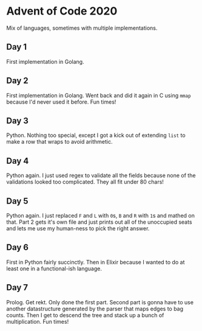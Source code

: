 # Advent of Code 2020

Mix of languages, sometimes with multiple implementations.

## Day 1
First implementation in Golang.

## Day 2
First implementation in Golang. Went back and did it again in C using `mmap` because I'd never used it before. Fun times!

## Day 3
Python. Nothing too special, except I got a kick out of extending `list` to make a row that wraps to avoid arithmetic.

## Day 4
Python again. I just used regex to validate all the fields because none of the validations looked too complicated. They all fit under 80 chars!

## Day 5
Python again. I just replaced `F` and `L` with `0`s, `B` and `R` with `1`s and mathed on that. Part 2 gets it's own file and just prints out all of the unoccupied seats and lets me use my human-ness to pick the right answer.

## Day 6
First in Python fairly succinctly. Then in Elixir because I wanted to do at least one in a functional-ish language.

## Day 7
Prolog. Get rekt. Only done the first part. Second part is gonna have to use another datastructure generated by the parser that maps edges to bag counts. Then I get to descend the tree and stack up a bunch of multiplication. Fun times!